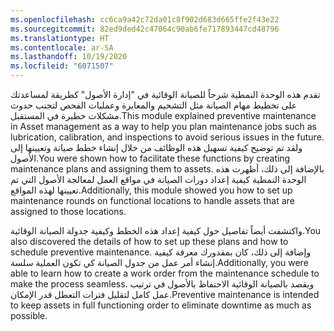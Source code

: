 ```yaml
---
ms.openlocfilehash: cc6ca9a42c72da01c8f902d683d665ffe2f43e22
ms.sourcegitcommit: 82ed9ded42c47064c90ab6fe717893447cd48796
ms.translationtype: HT
ms.contentlocale: ar-SA
ms.lasthandoff: 10/19/2020
ms.locfileid: "6071507"
---
```

<span data-ttu-id="a3cf7-101">تقدم هذه الوحدة النمطية شرحاً للصيانة الوقائية في "إدارة الأصول" كطريقة لمساعدتك على تخطيط مهام الصيانة مثل التشحيم والمعايرة وعمليات الفحص لتجنب حدوث مشكلات خطيرة في المستقبل.</span><span class="sxs-lookup"><span data-stu-id="a3cf7-101">This module explained preventive maintenance in Asset management as a way to help you plan maintenance jobs such as lubrication, calibration, and inspections to avoid serious issues in the future.</span></span> <span data-ttu-id="a3cf7-102">ولقد تم توضيح كيفية تسهيل هذه الوظائف من خلال إنشاء خطط صيانة وتعيينها إلى الأصول.</span><span class="sxs-lookup"><span data-stu-id="a3cf7-102">You were shown how to facilitate these functions by creating maintenance plans and assigning them to assets.</span></span> <span data-ttu-id="a3cf7-103">بالإضافة إلى ذلك، أظهرت هذه الوحدة النمطية كيفية إعداد دورات الصيانة في مواقع العمل لمعالجة الأصول التي تم تعيينها لهذه المواقع.</span><span class="sxs-lookup"><span data-stu-id="a3cf7-103">Additionally, this module showed you how to set up maintenance rounds on functional locations to handle assets that are assigned to those locations.</span></span> 

<span data-ttu-id="a3cf7-104">واكتشفت أيضاً تفاصيل حول كيفية إعداد هذه الخطط وكيفية جدولة الصيانة الوقائية.</span><span class="sxs-lookup"><span data-stu-id="a3cf7-104">You also discovered the details of how to set up these plans and how to schedule preventive maintenance.</span></span> <span data-ttu-id="a3cf7-105">وإضافة إلى ذلك، كان بمقدورك معرفة كيفية إنشاء أمر عمل من جدول الصيانة كي تكون العملية سلسة.</span><span class="sxs-lookup"><span data-stu-id="a3cf7-105">Additionally, you were able to learn how to create a work order from the maintenance schedule to make the process seamless.</span></span> <span data-ttu-id="a3cf7-106">ويقصد بالصيانة الوقائية الاحتفاظ بالأصول في ترتيب عمل كامل لتقليل فترات التعطل قدر الإمكان.</span><span class="sxs-lookup"><span data-stu-id="a3cf7-106">Preventive maintenance is intended to keep assets in full functioning order to eliminate downtime as much as possible.</span></span> 
